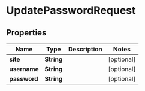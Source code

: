 

# UpdatePasswordRequest


## Properties

| Name | Type | Description | Notes |
|------------ | ------------- | ------------- | -------------|
|**site** | **String** |  |  [optional] |
|**username** | **String** |  |  [optional] |
|**password** | **String** |  |  [optional] |



